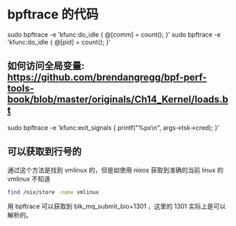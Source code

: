 # bpftrace 的代码
sudo bpftrace -e 'kfunc:do_idle { @[comm] = count(); }'
sudo bpftrace -e 'kfunc:do_idle { @[pid] = count(); }'

## 如何访问全局变量: https://github.com/brendangregg/bpf-perf-tools-book/blob/master/originals/Ch14_Kernel/loads.bt

sudo bpftrace -e 'kfunc:exit_signals { printf("%px\n", args->tsk->cred); }'

## 可以获取到行号的
通过这个方法是找到 vmlinux 的，但是如使用 nixos 获取到准确的当前 linux 的 vmlinux 不知道
```sh
find /nix/store -name vmlinux
```

用 bpftrace 可以获取到 blk_mq_submit_bio+1301 ，这里的 1301 实际上是可以解析的。

